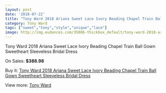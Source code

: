```yaml
---
layout: post
date: '2018-07-22'
title: "Tony Ward 2018 Ariana Sweet Lace Ivory Beading Chapel Train Ball Gown Sweetheart Sleeveless Bridal Dress"
category: Tony Ward
tags: ["sweet","tony","style","unique","lace"]
image: http://img.eudances.com/35086-thickbox_default/tony-ward-2018-ariana-sweet-lace-ivory-beading-chapel-train-ball-gown-sweetheart-sleeveless-bridal-dress.jpg
---
```

Tony Ward 2018 Ariana Sweet Lace Ivory Beading Chapel Train Ball Gown Sweetheart Sleeveless Bridal Dress

On Sales: **$388.98**
<a href="https://www.eudances.com/en/tony-ward/10571-tony-ward-2018-ariana-sweet-lace-ivory-beading-chapel-train-ball-gown-sweetheart-sleeveless-bridal-dress.html"><amp-img layout="responsive" width="600" height="600" src="//img.eudances.com/35086-thickbox_default/tony-ward-2018-ariana-sweet-lace-ivory-beading-chapel-train-ball-gown-sweetheart-sleeveless-bridal-dress.jpg" alt="Tony Ward 2018 Ariana Sweet Lace Ivory Beading Chapel Train Ball Gown Sweetheart Sleeveless Bridal Dress 0" /></a>
<a href="https://www.eudances.com/en/tony-ward/10571-tony-ward-2018-ariana-sweet-lace-ivory-beading-chapel-train-ball-gown-sweetheart-sleeveless-bridal-dress.html"><amp-img layout="responsive" width="600" height="600" src="//img.eudances.com/35087-thickbox_default/tony-ward-2018-ariana-sweet-lace-ivory-beading-chapel-train-ball-gown-sweetheart-sleeveless-bridal-dress.jpg" alt="Tony Ward 2018 Ariana Sweet Lace Ivory Beading Chapel Train Ball Gown Sweetheart Sleeveless Bridal Dress 1" /></a>

Buy it: [Tony Ward 2018 Ariana Sweet Lace Ivory Beading Chapel Train Ball Gown Sweetheart Sleeveless Bridal Dress](https://www.eudances.com/en/tony-ward/10571-tony-ward-2018-ariana-sweet-lace-ivory-beading-chapel-train-ball-gown-sweetheart-sleeveless-bridal-dress.html "Tony Ward 2018 Ariana Sweet Lace Ivory Beading Chapel Train Ball Gown Sweetheart Sleeveless Bridal Dress")

View more: [Tony Ward](https://www.eudances.com/en/143-tony-ward "Tony Ward")